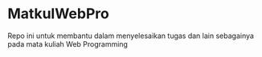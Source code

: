 # MatkulWebPro
Repo ini untuk membantu dalam menyelesaikan tugas dan lain sebagainya pada mata kuliah Web Programming
